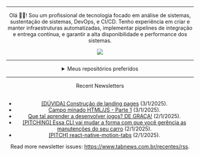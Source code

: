 <div align="center">
<hr>
<p>Olá 👋🏾! Sou um profissional de tecnologia focado em análise de sistemas, sustentação de sistemas, DevOps, e CI/CD. Tenho experiência em criar e manter infraestruturas automatizadas, implementar pipelines de integração e entrega contínua, e garantir a alta disponibilidade e performance dos sistemas.</p>
  <img src="https://media.giphy.com/media/yAGIvCiwPJn5C/giphy.gif">
<hr>
  <details>
  <summary>Meus repositórios preferidos</summary>
  <br />
  Alguns dos meus melhores repositórios:
  <br />
<br />
  <ul><li><a href=https://github.com/KubeNerd/aluratube target="_blank" rel="noopener noreferrer">KubeNerd/aluratube</a> (<b>0</b> ✨ and <b>0</b> 🍴): Aluratube - Desenvolvido durante a imersão React da Alura no final de 2022</li><li><a href=https://github.com/KubeNerd/nlw-ia target="_blank" rel="noopener noreferrer">KubeNerd/nlw-ia</a> (<b>0</b> ✨ and <b>0</b> 🍴): Projeto desenvolvido durante a NLW IA - Usando a API da OPENAI</li><li><a href=https://github.com/KubeNerd/nlw-journey-ia target="_blank" rel="noopener noreferrer">KubeNerd/nlw-journey-ia</a> (<b>0</b> ✨ and <b>0</b> 🍴): NLW IA - Agent de viagens usando python + langchain + GPT</li>
<li>More coming soon :).</li>
</ul>
  </details>
  <hr/>
    <summary>Recent Newsletters</summary>
  <br />
  <ul>
    <li><a href=https://www.tabnews.com.br/capivara42/duvida-construcao-de-landing-pages target="_blank" rel="noopener noreferrer">[DÚVIDA] Construção de landing pages</a> (3/1/2025).</li><li><a href=https://www.tabnews.com.br/eliaseas/campo-minado-html-js-parte-1 target="_blank" rel="noopener noreferrer">Campo minado HTML/JS - Parte 1</a> (3/1/2025).</li><li><a href=https://www.tabnews.com.br/ProgramandoJuntos/que-tal-aprender-a-desenvolver-jogos-de-graca target="_blank" rel="noopener noreferrer">Que tal aprender a desenvolver jogos? DE GRAÇA!</a> (2/1/2025).</li><li><a href=https://www.tabnews.com.br/ktfth/pitching-essa-cli-vai-mudar-a-forma-com-que-voce-gerencia-as-manutencoes-do-seu-carro target="_blank" rel="noopener noreferrer">[PITCHING] Essa CLI vai mudar a forma com que você gerência as manutenções do seu carro</a> (2/1/2025).</li><li><a href=https://www.tabnews.com.br/FilipiRafael/pitch-react-native-motion-tabs target="_blank" rel="noopener noreferrer">[PITCH] react-native-motion-tabs</a> (2/1/2025).</li>
  </ul>
<p>Read more newsletter issues: <a href="https://www.tabnews.com.br/recentes/rss">https://www.tabnews.com.br/recentes/rss</a>.</p>
  </details>
